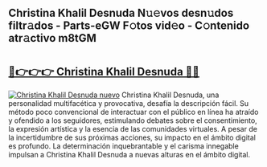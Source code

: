 ## Christina Khalil Desnuda N𝚞𝚎vos desn𝚞dos filtr𝚊dos - Parts-eGW F𝚘tos vid𝚎o - C𝚘ntenido atr𝚊ctivo m8tGM

# <h2><a href="http://mbc11t.tromn.icu/?c=Christina+Khalil+Desnuda">🔗👉👉👉 Christina Khalil Desnuda 🔗🔗</a></h2>

[![Christina Khalil Desnuda nuevo](https://i.imgur.com/pEAQMta.gif)](http://mbc11t.tromn.icu/?c=Christina+Khalil+Desnuda)
Christina Khalil Desnuda, una personalidad multifacética y provocativa, desafía la descripción fácil. Su método poco convencional de interactuar con el público en línea ha atraído y ofendido a los seguidores, estimulando debates sobre el consentimiento, la expresión artística y la esencia de las comunidades virtuales. A pesar de la incertidumbre de sus próximas acciones, su impacto en el ámbito digital es profundo. La determinación inquebrantable y el carisma innegable impulsan a Christina Khalil Desnuda a nuevas alturas en el ámbito digital.
